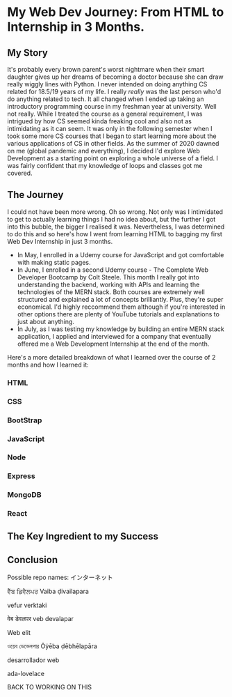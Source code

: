 # My Web Dev Journey: From HTML to Internship in 3 Months.

## My Story
It's probably every brown parent's worst nightmare when their smart daughter gives up her dreams of becoming a doctor because she can draw really wiggly lines with Python. 
I never intended on doing anything CS related for 18.5/19 years of my life. I really *really* was the last person who'd do anything related to tech. It all changed when I ended up taking an introductory programming course in my freshman year at university. Well not really. While I treated the course as a general requirement, I was intrigued by how CS seemed kinda freaking cool and also not as intimidating as it can seem. It was only in the following semester when I took some more CS courses that I began to start learning more about the various applications of CS in other fields. As the summer of 2020 dawned on me (global pandemic and everything), I decided I'd explore Web Development as a starting point on exploring a whole universe of a field. I was fairly confident that my knowledge of loops and classes got me covered.

## The Journey
I could not have been more wrong. Oh so wrong. Not only was I intimidated to get to actually learning things I had no idea about, but the further I got into this bubble, the bigger I realised it was. Nevertheless, I was determined to do this and so here's how I went from learning HTML to bagging my first Web Dev Internship in just 3 months. 
* In May, I enrolled in a Udemy course for JavaScript and got comfortable with making static pages. 
* In June, I enrolled in a second Udemy course - The Complete Web Developer Bootcamp by Colt Steele. This month I really got into understanding the backend, working with APIs and learning the technologies of the MERN stack. 
Both courses are extremely well structured and explained a lot of concepts brilliantly. Plus, they're super economical. I'd highly reccommend them although if you're interested in other options there are plenty of YouTube tutorials and explanations to just about anything. 
* In July, as I was testing my knowledge by building an entire MERN stack application, I applied and interviewed for a company that eventually offered me a Web Development Internship at the end of the month. 

Here's a more detailed breakdown of what I learned over the course of 2 months and how I learned it:

### HTML

### CSS

### BootStrap 

### JavaScript

### Node

### Express

### MongoDB

### React

## The Key Ingredient to my Success

## Conclusion

Possible repo names:
インターネット

ਵੈੱਬ ਡਿਵੈਲਪਰ
Vaiba ḍivailapara

vefur verktaki

वेब डेवलपर
veb devalapar

Web elit

ওয়েব ডেভেলপার
Ōẏēba ḍēbhēlapāra

desarrollador web

ada-lovelace

BACK TO WORKING ON THIS

